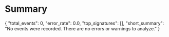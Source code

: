 # Summary
{
  "total_events": 0,
  "error_rate": 0.0,
  "top_signatures": [],
  "short_summary": "No events were recorded. There are no errors or warnings to analyze."
}